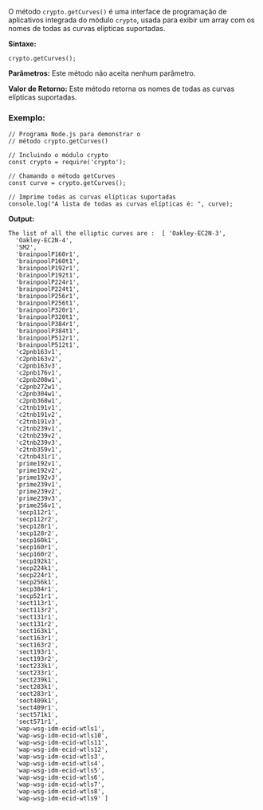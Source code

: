 O método `crypto.getCurves()` é uma interface de programação de aplicativos integrada do módulo `crypto`, usada para exibir um array com os nomes de todas as curvas elípticas suportadas.

**Sintaxe:**

```
crypto.getCurves();
```

**Parâmetros:** Este método não aceita nenhum parâmetro.

**Valor de Retorno:** Este método retorna os nomes de todas as curvas elípticas suportadas.

### **Exemplo:**

```
// Programa Node.js para demonstrar o
// método crypto.getCurves()

// Incluindo o módulo crypto
const crypto = require('crypto');

// Chamando o método getCurves
const curve = crypto.getCurves();

// Imprime todas as curvas elípticas suportadas
console.log("A lista de todas as curvas elípticas é: ", curve);
```


 **Output:**
```
The list of all the elliptic curves are :  [ 'Oakley-EC2N-3',
  'Oakley-EC2N-4',
  'SM2',
  'brainpoolP160r1',
  'brainpoolP160t1',
  'brainpoolP192r1',
  'brainpoolP192t1',
  'brainpoolP224r1',
  'brainpoolP224t1',
  'brainpoolP256r1',
  'brainpoolP256t1',
  'brainpoolP320r1',
  'brainpoolP320t1',
  'brainpoolP384r1',
  'brainpoolP384t1',
  'brainpoolP512r1',
  'brainpoolP512t1',
  'c2pnb163v1',
  'c2pnb163v2',
  'c2pnb163v3',
  'c2pnb176v1',
  'c2pnb208w1',
  'c2pnb272w1',
  'c2pnb304w1',
  'c2pnb368w1',
  'c2tnb191v1',
  'c2tnb191v2',
  'c2tnb191v3',
  'c2tnb239v1',
  'c2tnb239v2',
  'c2tnb239v3',
  'c2tnb359v1',
  'c2tnb431r1',
  'prime192v1',
  'prime192v2',
  'prime192v3',
  'prime239v1',
  'prime239v2',
  'prime239v3',
  'prime256v1',
  'secp112r1',
  'secp112r2',
  'secp128r1',
  'secp128r2',
  'secp160k1',
  'secp160r1',
  'secp160r2',
  'secp192k1',
  'secp224k1',
  'secp224r1',
  'secp256k1',
  'secp384r1',
  'secp521r1',
  'sect113r1',
  'sect113r2',
  'sect131r1',
  'sect131r2',
  'sect163k1',
  'sect163r1',
  'sect163r2',
  'sect193r1',
  'sect193r2',
  'sect233k1',
  'sect233r1',
  'sect239k1',
  'sect283k1',
  'sect283r1',
  'sect409k1',
  'sect409r1',
  'sect571k1',
  'sect571r1',
  'wap-wsg-idm-ecid-wtls1',
  'wap-wsg-idm-ecid-wtls10',
  'wap-wsg-idm-ecid-wtls11',
  'wap-wsg-idm-ecid-wtls12',
  'wap-wsg-idm-ecid-wtls3',
  'wap-wsg-idm-ecid-wtls4',
  'wap-wsg-idm-ecid-wtls5',
  'wap-wsg-idm-ecid-wtls6',
  'wap-wsg-idm-ecid-wtls7',
  'wap-wsg-idm-ecid-wtls8',
  'wap-wsg-idm-ecid-wtls9' ]
```


